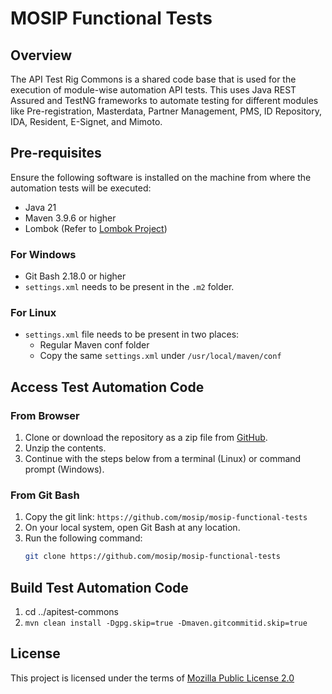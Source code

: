 # MOSIP Functional Tests

## Overview

The API Test Rig Commons is a shared code base that is used for the execution of module-wise automation API tests. This uses Java REST Assured and TestNG frameworks to automate testing for different modules like Pre-registration, Masterdata, Partner Management, PMS, ID Repository, IDA, Resident, E-Signet, and Mimoto.

## Pre-requisites

Ensure the following software is installed on the machine from where the automation tests will be executed:

- Java 21
- Maven 3.9.6 or higher
- Lombok (Refer to [Lombok Project](https://projectlombok.org/))

### For Windows

- Git Bash 2.18.0 or higher
- `settings.xml` needs to be present in the `.m2` folder.

### For Linux

- `settings.xml` file needs to be present in two places:
  - Regular Maven conf folder
  - Copy the same `settings.xml` under `/usr/local/maven/conf`

## Access Test Automation Code

### From Browser

1. Clone or download the repository as a zip file from [GitHub](https://github.com/mosip/mosip-functional-tests).
2. Unzip the contents.
3. Continue with the steps below from a terminal (Linux) or command prompt (Windows).

### From Git Bash

1. Copy the git link: `https://github.com/mosip/mosip-functional-tests`
2. On your local system, open Git Bash at any location.
3. Run the following command:
   ```sh
   git clone https://github.com/mosip/mosip-functional-tests

## Build Test Automation Code
1. cd ../apitest-commons
2. `mvn clean install -Dgpg.skip=true -Dmaven.gitcommitid.skip=true`

## License
This project is licensed under the terms of [Mozilla Public License 2.0](https://github.com/mosip/mosip-platform/blob/master/LICENSE)
